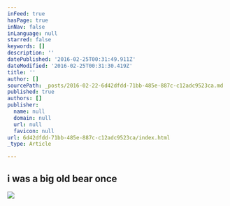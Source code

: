 ```yaml
---
inFeed: true
hasPage: true
inNav: false
inLanguage: null
starred: false
keywords: []
description: ''
datePublished: '2016-02-25T00:31:49.911Z'
dateModified: '2016-02-25T00:31:30.419Z'
title: ''
author: []
sourcePath: _posts/2016-02-22-6d42dfdd-71bb-485e-887c-c12adc9523ca.md
published: true
authors: []
publisher:
  name: null
  domain: null
  url: null
  favicon: null
url: 6d42dfdd-71bb-485e-887c-c12adc9523ca/index.html
_type: Article

---
```

## i was a big old bear once
![](https://the-grid-user-content.s3-us-west-2.amazonaws.com/e7aee821-7b92-4139-b5e4-7b0eaefeb221.png)